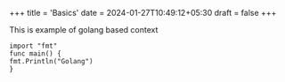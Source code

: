 +++
title = 'Basics'
date = 2024-01-27T10:49:12+05:30
draft = false
+++

This is example of golang based context 

 
``` package main 
import "fmt"
func main() {
fmt.Println("Golang")
}
